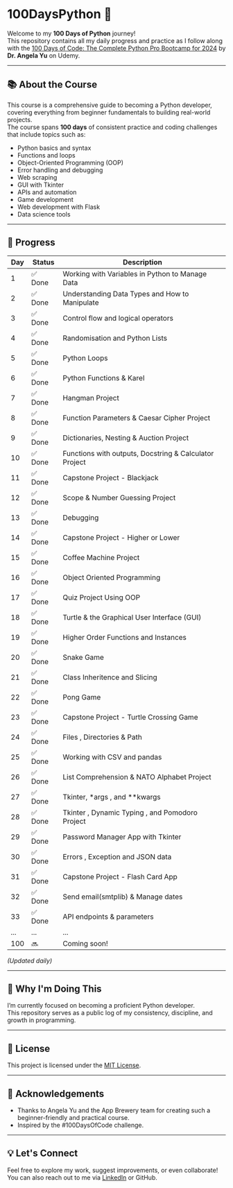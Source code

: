 # 100DaysPython 🐍

Welcome to my **100 Days of Python** journey!  
This repository contains all my daily progress and practice as I follow along with the [100 Days of Code: The Complete Python Pro Bootcamp for 2024](https://www.udemy.com/course/100-days-of-code/) by **Dr. Angela Yu** on Udemy.

---

## 📚 About the Course

This course is a comprehensive guide to becoming a Python developer, covering everything from beginner fundamentals to building real-world projects.  
The course spans **100 days** of consistent practice and coding challenges that include topics such as:

- Python basics and syntax
- Functions and loops
- Object-Oriented Programming (OOP)
- Error handling and debugging
- Web scraping
- GUI with Tkinter
- APIs and automation
- Game development
- Web development with Flask
- Data science tools

---

## 📅 Progress

| Day | Status | Description |
|-----|--------|-------------|
| 1   | ✅ Done | Working with Variables in Python to Manage Data |
| 2   | ✅ Done | Understanding Data Types and How to Manipulate |
| 3   | ✅ Done | Control flow and logical operators |
| 4   | ✅ Done | Randomisation and Python Lists |
| 5   | ✅ Done | Python Loops |
| 6   | ✅ Done | Python Functions & Karel |
| 7   | ✅ Done | Hangman Project |
| 8   | ✅ Done | Function Parameters & Caesar Cipher Project |
| 9   | ✅ Done | Dictionaries, Nesting & Auction Project |
| 10  | ✅ Done | Functions with outputs, Docstring & Calculator Project|
| 11  | ✅ Done | Capstone Project - Blackjack|
| 12  | ✅ Done | Scope & Number Guessing Project|
| 13  | ✅ Done | Debugging|
| 14  | ✅ Done | Capstone Project - Higher or Lower|
| 15  | ✅ Done | Coffee Machine Project|
| 16  | ✅ Done | Object Oriented Programming|
| 17  | ✅ Done | Quiz Project Using OOP|
| 18  | ✅ Done | Turtle & the Graphical User Interface (GUI)|
| 19  | ✅ Done | Higher Order Functions and Instances|
| 20  | ✅ Done | Snake Game |
| 21  | ✅ Done | Class Inheritence and Slicing |
| 22  | ✅ Done | Pong Game|
| 23  | ✅ Done | Capstone Project - Turtle Crossing Game|
| 24  | ✅ Done | Files , Directories & Path |
| 25  | ✅ Done | Working with CSV and pandas|
| 26  | ✅ Done | List Comprehension & NATO Alphabet Project|
| 27  | ✅ Done |Tkinter, *args , and **kwargs |
| 28  | ✅ Done |Tkinter , Dynamic Typing , and Pomodoro Project|
| 29  | ✅ Done |Password Manager App with Tkinter|
| 30  | ✅ Done |Errors , Exception and JSON data|
| 31  | ✅ Done |Capstone Project - Flash Card App|
| 32  | ✅ Done |Send email(smtplib) & Manage dates|
| 33  | ✅ Done |API endpoints & parameters|
| ... | ...    | ... |
| 100 | 🔜     | Coming soon! |

*(Updated daily)*

---

## 🚀 Why I'm Doing This

I’m currently focused on becoming a proficient Python developer.  
This repository serves as a public log of my consistency, discipline, and growth in programming.

---

## 📜 License

This project is licensed under the [MIT License](LICENSE).

---

## 🙌 Acknowledgements

- Thanks to Angela Yu and the App Brewery team for creating such a beginner-friendly and practical course.
- Inspired by the #100DaysOfCode challenge.

---

## 💡 Let's Connect

Feel free to explore my work, suggest improvements, or even collaborate!  
You can also reach out to me via [LinkedIn](https://www.linkedin.com/in/jasson17/) or GitHub.


